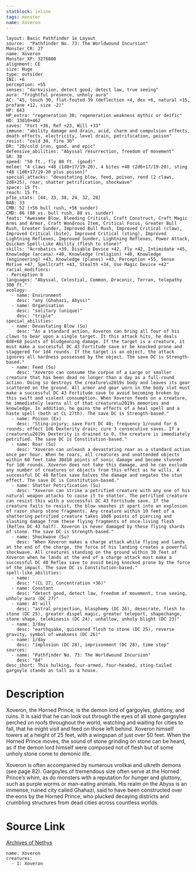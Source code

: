 ```yaml
---
statblock: inline
tags: monster
name: Xoveron
---
```

```statblock
layout: Basic Pathfinder 1e Layout
source:  "Pathfinder No. 73: The Worldwound Incursion"
Monster_CR: 27
name: Xoveron
Monster_XP: 3276800
alignment: CE
size: Huge
type: outsider
INI: +6
perception: +55
senses: "darkvision, detect good, detect law, true seeing"
aura: "frightful presence, unholy aura"
AC: "45, touch 30, flat-footed 39 (deflection +4, dex +6, natural +15, profane +12, size -2)"
HP: 643
HP_extra: "regeneration 30; regeneration weakness mythic or deific"
HD: 33d10+462
saves: "Fort +36, Ref +23, Will +33"
immune: "ability damage and drain, acid, charm and compulsion effects, death effects, electricity, level drain, petrification, poison"
resist: "cold 30, fire 30"
DR: "20/cold iron, good, and epic"
defensive_abilities: "Abyssal resurrection, freedom of movement"
SR: 38
speed: "50 ft., fly 80 ft. (good)"
melee: "4 claws +48 (1d8+17/19-20), 4 bites +48 (2d6+17/19-20), sting +48 (1d8+17/19-20 plus poison)"
special_attacks: "devastating blow, feed, poison, rend (2 claws, 2d8+25), roar, shatter petrification, shockwave"
space: 15 ft.
reach: 15 ft.
pf1e_stats: [44, 23, 38, 24, 32, 28]
BAB: 33
CMB: 52 (+56 bull rush, +56 sunder)
CMD: 86 (88 vs. bull rush, 88 vs. sunder)
feats: "Awesome Blow, Bleeding Critical, Craft Construct, Craft Magic Arms and Armor, Craft Wondrous Item, Critical Focus, Greater Bull Rush, Greater Sunder, Improved Bull Rush, Improved Critical (claw), Improved Critical (bite), Improved Critical (sting), Improved Lightning Reflexes, Improved Sunder, Lightning Reflexes, Power Attack, Quicken Spell-Like Ability (flesh to stone)"
skills: "Acrobatics +39, Disable Device +42, Fly +42, Intimidate +45, Knowledge (arcana) +40, Knowledge (religion) +40, Knowledge (engineering) +43, Knowledge (planes) +43, Perception +55, Sense Motive +47, Spellcraft +43, Stealth +34, Use Magic Device +42"
racial_modifiers:
- Perception 8
languages: "Abyssal, Celestial, Common, Draconic, Terran, telepathy 300 ft."
ecology:
  - name: Environment
    desc: "any (Ghahazi, Abyss)"
  - name: Organisation
    desc: "solitary (unique)"
    desc: "triple"
special_abilities:
  - name: Devastating Blow (Su)
    desc: "As a standard action, Xoveron can bring all four of his claws to bear upon a single target. It this attack hits, he deals 8d8+68 points of bludgeoning damage. If the target is a creature, it must make a successful DC 43 Fortitude save or be knocked prone and staggered for 1d4 rounds. If the target is an object, the attack ignores all hardness possessed by the object. The save DC is Strength-based."
  - name: Feed (Su)
    desc: "Xoveron can consume the corpse of a Large or smaller creature that has been dead no longer than a day as a full-round action. Doing so destroys the creature\u2019s body and leaves its gear scattered on the ground. All armor and gear worn in the body slot must make a successful DC 43 Fortitude save to avoid becoming broken by this swift and violent consumption. When Xoveron feeds on a creature, he immediately learns all of that creature\u2019s memories and knowledge. In addition, he gains the effects of a heal spell and a haste spell (both at CL 27th). The save DC is Strength-based."
  - name: Poison (Ex)
    desc: "Sting-injury; save Fort DC 40; frequency 1/round for 6 rounds; effect 1d6 Dexterity drain; cure 3 consecutive saves. If a creature\u2019s Dexterity is drained to 0, the creature is immediately petrified. The save DC is Constitution-based."
  - name: Roar (Su)
    desc: "Xoveron can unleash a devastating roar as a standard action once per hour. When he roars, all creatures and unattended objects within 60 feet take 30d10 points of sonic damage and become stunned for 1d6 rounds. Xoveron does not take this damage, and he can exclude any number of creatures or objects from this effect as he wills. A successful DC 40 Reflex save halves the damage and negates the stun effect. The save DC is Constitution-based."
  - name: Shatter Petrification (Su)
    desc: "Xoveron can strike a petrified creature with any one of his natural weapon attacks to cause it to shatter. The petrified creature can resist this with a successful DC 43 Fortitude save. If the creature fails to resist, the blow smashes it apart into an explosion of razor sharp stone fragments. Any creature within 10 feet of a shattering petrified creature takes 10d6 points of piercing and slashing damage from these flying fragments of once-living flesh (Reflex DC 43 half). Xoveron is never damaged by these flying shards of stone. The save DC is Strength-based."
  - name: Shockwave (Su)
    desc: "When Xoveron makes a charge attack while flying and lands at the end of the charge, the force of his landing creates a powerful shockwave. All creatures standing on the ground within 30 feet of Xoveron when he lands at the end of a charge attack must make a successful DC 40 Reflex save to avoid being knocked prone by the force of the impact. The save DC is Constitution-based."
spell-like_abilities:
  - name:
    desc: "(CL 27; Concentration +36)"
  - name: Constant
    desc: "detect good, detect law, freedom of movement, true seeing, unholy aura (DC 27)"
  - name: At will
    desc: "astral projection, blasphemy (DC 26), desecrate, flesh to stone (DC 25), greater dispel magic, greater teleport, shapechange, stone shape, telekinesis (DC 24), unhallow, unholy blight (DC 23)"
  - name: 3/day
    desc: "earthquake, quickened flesh to stone (DC 25), reverse gravity, symbol of weakness (DC 26)"
  - name: 1/day
    desc: "implosion (DC 28), imprisonment (DC 28), time stop"
sources:
  - name: "Pathfinder No. 73: The Worldwound Incursion"
    desc: "84"
desc_short: This hulking, four-armed, four-headed, sting-tailed gargoyle stands as tall as a house.
```
# Description
Xoveron, the Horned Prince, is the demon lord of gargoyles, gluttony, and ruins. It is said that he can look out through the eyes of all stone gargoyles perched on roofs throughout the world, watching and waiting for cities to fall, that he might visit and feed on those left behind. Xoveron himself towers at a height of 25 feet, with a wingspan of just over 50 feet. When the Horned Prince moves, the sound of stone grinding on stone can be heard, as if the demon lord himself were composed not of flesh but of some unholy stone come to demonic life.

Xoveron is often accompanied by numerous vrolikai and ulkreth demons (see page 82). Gargoyles of tremendous size often serve at the Horned Prince’s whim, as do monsters with a reputation for hunger and gluttony, such as purple worms or man-eating animals. His realm on the Abyss is an immense, ruined city called Ghahazi, said to have been constructed over the eons by the Horned Prince, who plucked decaying districts and crumbling structures from dead cities across countless worlds.
# Source Link
[Archives of Nethys](https://aonprd.com/MonsterDisplay.aspx?ItemName=Xoveron)
```encounter-table
name: Xoveron
creatures:
  - 1: Xoveron
```
